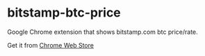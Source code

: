 bitstamp-btc-price
==================

Google Chrome extension that shows bitstamp.com btc price/rate.

Get it from [Chrome Web Store](https://chrome.google.com/webstore/detail/bitstamp-btc-price/dobommehlbkjcjnbmhnnbcphncncjpid)
